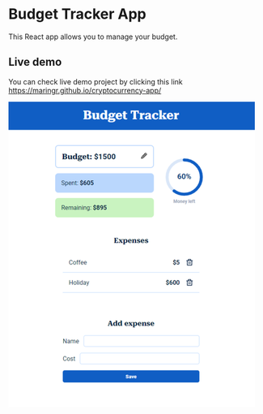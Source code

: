 # Budget Tracker App

This React app allows you to manage your budget.

## Live demo

You can check live demo project by clicking this link https://maringr.github.io/cryptocurrency-app/

![Home page](/src/images/home_page.png)
